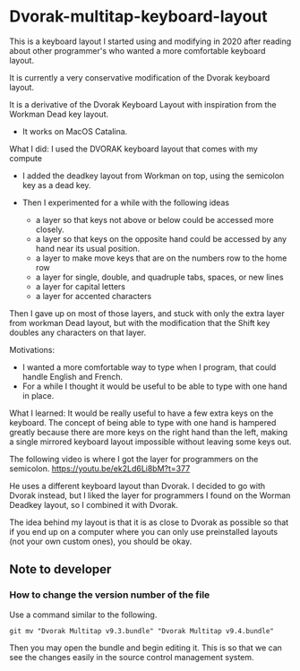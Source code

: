 # Dvorak-multitap-keyboard-layout

This is a keyboard layout I started using and modifying in 2020 after reading about other programmer's  who wanted a more comfortable keyboard layout.

It is currently a very conservative modification of the Dvorak keyboard layout.

It is a derivative of the Dvorak Keyboard Layout with inspiration from the Workman Dead key layout.
- It works on MacOS Catalina.


What I did:
I used the DVORAK keyboard layout that comes with my compute
- I added the deadkey layout from Workman on top, using the semicolon key as a dead key.

- Then I experimented for a while with the following ideas
  - a layer so that keys not above or below could be accessed more closely.
  - a layer so that keys on the opposite hand could be accessed by any hand near its usual position.
  - a layer to make move keys that are on the numbers row to the home row
  - a layer for single, double, and quadruple  tabs, spaces, or new lines
  - a layer for capital letters
  - a layer for accented characters 


Then I gave up on most of those layers, and stuck with only the extra layer from workman Dead layout, but with the modification that the Shift key doubles any characters on that layer.

Motivations:
 - I wanted a more comfortable way to type when I program, that could handle English and French.
  - For a while I thought it would be useful to be able to type with one hand in place.


What I learned:
It would be really useful to have a few extra keys on the keyboard. The concept of being able to type with one hand is hampered greatly because there are more keys on the right hand than the left, making a single mirrored keyboard layout impossible without leaving some keys out.


The following video is where I got the layer for programmers on the semicolon.
https://youtu.be/ek2Ld6Li8bM?t=377

He uses a different keyboard layout than Dvorak. I decided to go with Dvorak instead, but I liked the layer for programmers I found on the Worman Deadkey layout, so I combined it with Dvorak.

The idea behind my layout is that it is as close to Dvorak as possible so that if you end up on a computer where you can only use preinstalled layouts (not your own custom ones), you should be okay. 

## Note to developer
### How to change the version number of the file
Use a command similar to the following.
```
git mv "Dvorak Multitap v9.3.bundle" "Dvorak Multitap v9.4.bundle"
```
Then you may open the bundle and begin editing it.
This is so that we can see the changes easily in the source control management system.